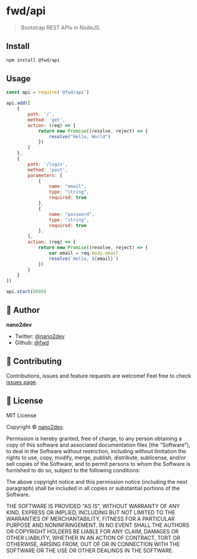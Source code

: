 # fwd/api

> Bootstrap REST APIs in NodeJS.

## Install

```sh
npm install @fwd/api
```

## Usage

```js
const api = require('@fwd/api')

api.add([
	{
		path: '/',
		method: 'get',
		action: (req) => {
			return new Promise((resolve, reject) => {
				resolve("Hello, World")
			})
		}
	},
	{
		path: '/login',
		method: 'post',
		parameters: [
			{
				name: "email",
				type: "string",
				required: true
			},
			{
				name: "password",
				type: "string",
				required: true
			},
		],
		action: (req) => {
			return new Promise((resolve, reject) => {
				var email = req.body.email
				resolve(`Hello, ${email}`)
			})
		}
	}
])

api.start(8080)

```

## 👤 Author

**nano2dev**

* Twitter: [@nano2dev](https://twitter.com/nano2dev)
* Github: [@fwd](https://github.com/fwd)

## 🤝 Contributing

Contributions, issues and feature requests are welcome! Feel free to check [issues page](https://github.com/fwd/api/issues).

## 📝 License

MIT License

Copyright © [nano2dev](https://github.com/fwd).

Permission is hereby granted, free of charge, to any person obtaining a copy of this software and associated documentation files (the "Software"), to deal in the Software without restriction, including without limitation the rights to use, copy, modify, merge, publish, distribute, sublicense, and/or sell copies of the Software, and to permit persons to whom the Software is furnished to do so, subject to the following conditions:

The above copyright notice and this permission notice (including the next paragraph) shall be included in all copies or substantial portions of the Software.

THE SOFTWARE IS PROVIDED "AS IS", WITHOUT WARRANTY OF ANY KIND, EXPRESS OR IMPLIED, INCLUDING BUT NOT LIMITED TO THE WARRANTIES OF MERCHANTABILITY, FITNESS FOR A PARTICULAR PURPOSE AND NONINFRINGEMENT. IN NO EVENT SHALL THE AUTHORS OR COPYRIGHT HOLDERS BE LIABLE FOR ANY CLAIM, DAMAGES OR OTHER LIABILITY, WHETHER IN AN ACTION OF CONTRACT, TORT OR OTHERWISE, ARISING FROM, OUT OF OR IN CONNECTION WITH THE SOFTWARE OR THE USE OR OTHER DEALINGS IN THE SOFTWARE.

